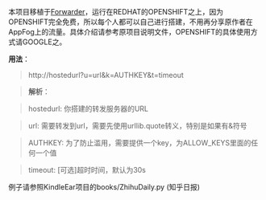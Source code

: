 ﻿本项目移植于[Forwarder](https://github.com/cdhigh/Forwarder)，运行在REDHAT的OPENSHIFT之上，因为OPENSHIFT完全免费，所以每个人都可以自己进行搭建，不用再分享原作者在AppFog上的流量。具体介绍请参考原项目说明文件，OPENSHIFT的具体使用方式请GOOGLE之。

**用法**：

>http://hostedurl?u=url&k=AUTHKEY&t=timeout

>**解析**：

>hostedurl: 你搭建的转发服务器的URL

>url: 需要转发到url，需要先使用urllib.quote转义，特别是如果有&符号

>AUTHKEY: 为了防止滥用，需要提供一个key，为ALLOW_KEYS里面的任何一个值

>timeout: [可选]超时时间，默认为30s

例子请参照KindleEar项目的books/ZhihuDaily.py (知乎日报)
